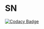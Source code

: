 # SN
[![Codacy Badge](https://api.codacy.com/project/badge/Grade/d84219908a924b269befc6d94df0bfda)](https://app.codacy.com/gh/IrvingCM123/SN?utm_source=github.com&utm_medium=referral&utm_content=IrvingCM123/SN&utm_campaign=Badge_Grade)